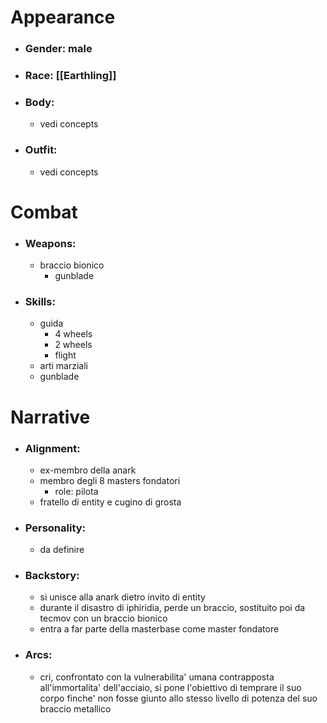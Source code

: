 # Appearance

- ### Gender: male
- ### Race: [[Earthling]]
- ### Body:
	- vedi concepts
- ### Outfit:
	- vedi concepts

# Combat

- ### Weapons:
	- braccio bionico
		- gunblade

- ### Skills:
	- guida
		- 4 wheels
		- 2 wheels
		- flight
	- arti marziali
	- gunblade

# Narrative

- ### Alignment:
	- ex-membro della anark
	- membro degli 8 masters fondatori
		- role: pilota
	- fratello di entity e cugino di grosta
- ### Personality:
	- da definire
- ### Backstory:
	- si unisce alla anark dietro invito di entity
	- durante il disastro di iphiridia, perde un braccio, sostituito poi da tecmov con un braccio bionico
	- entra a far parte della masterbase come master fondatore
- ### Arcs:
	- cri, confrontato con la vulnerabilita' umana contrapposta all'immortalita' dell'acciaio, si pone l'obiettivo di temprare il suo corpo finche' non fosse giunto allo stesso livello di potenza del suo braccio metallico